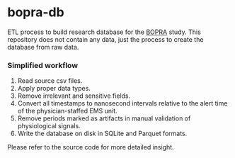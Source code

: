 # bopra-db

ETL process to build research database for the [BOPRA](https://clinicaltrials.gov/study/NCT04144803) study. This repository does not contain any data, just the process to create the database from raw data.

### Simplified workflow

1. Read source csv files.
2. Apply proper data types.
3. Remove irrelevant and sensitive fields.
4. Convert all timestamps to nanosecond intervals relative to the alert time of the physician-staffed EMS unit.
5. Remove periods marked as artifacts in manual validation of physiological signals.
6. Write the database on disk in SQLite and Parquet formats.

Please refer to the source code for more detailed insight.
